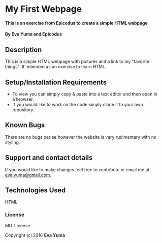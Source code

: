 # My First Webpage

#### This is an exercise from Epicodus to create a simple HTML webpage

#### By Eva Yuma and Epicodus

## Description

This is a simple HTML webpage with pictures and a link to my "favorite things". It' intended as an exercise to learn HTML.  

## Setup/Installation Requirements

* To view you can simply copy & paste into a text editor and then open in a browser.
* If you would like to work on the code simply clone it to your own repository.

## Known Bugs

There are no bugs per se however the website is very rudimentary with no styling.

## Support and contact details

If you would like to make changes feel free to contribute or email me at eva.yuma@gmail.com.

## Technologies Used

HTML

### License

MIT License

Copyright (c) 2016 **Eva Yuma**
